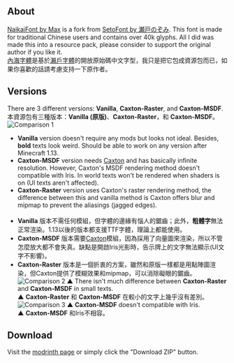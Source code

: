 ## About
[NaikaiFont by Max](https://github.com/max32002/naikaifont) is a fork from [SetoFont by 瀬戸のぞみ](https://osdn.net/projects/setofont). This font is made for traditional Chinese users and contains over 40k glyphs. All I did was made this into a resource pack, please consider to support the original author if you like it.
</br>[內海字體](https://github.com/max32002/naikaifont)是基於[瀨戶字體](https://osdn.net/projects/setofont)的開放原始碼中文字型，我只是把它包成資源包而已，如果你喜歡的話請考慮支持一下原作者。

## Versions
There are 3 different versions: **Vanilla**, **Caxton-Raster**, and **Caxton-MSDF**.
</br>本資源包有三種版本：**Vanilla (原版)**、**Caxton-Raster**，和 **Caxton-MSDF**。
![Comparison 1](https://cdn.modrinth.com/data/EYolFDbG/images/76bf6e89e7bb75bd166cfd78cec8c41c085e8415.png)
- **Vanilla** version doesn't require any mods but looks not ideal. Besides, **bold** texts look weird. Should be able to work on any version after Minecraft 1.13.
- **Caxton-MSDF** version needs [Caxton](https://modrinth.com/mod/caxton) and has basically infinite resolution. However, Caxton's MSDF rendering method doesn't compatible with Iris. In world texts won't be rendered when shaders is on (UI texts aren't affected).
- **Caxton-Raster** version uses Caxton's raster rendering method, the difference between this and vanilla method is Caxton offers blur and mipmap to prevent the aliasings (jagged edges).
</br></br>
- **Vanilla** 版本不需任何模組，但字體的邊緣有惱人的鋸齒；此外，**粗體字**無法正常渲染。1.13以後的版本都支援TTF字體，理論上都能使用。
- **Caxton-MSDF** 版本需要[Caxton](https://modrinth.com/mod/caxton)模組，因為採用了向量圖來渲染，所以不管怎麼放大都不會失真。缺點是開啟Iris光影時，告示牌上的文字無法顯示(UI文字不影響)。
- **Caxton-Raster** 版本是一個折衷的方案，雖然和原版一樣都是用點陣圖渲染，但Caxton提供了模糊效果和mipmap，可以消除礙眼的鋸齒。
![Comparison 2](https://cdn.modrinth.com/data/EYolFDbG/images/acaae3163fe5e64f838e26b5f3deb2d67693fa70.png)
▲ There isn't much difference between **Caxton-Raster** and **Caxton-MSDF** in small texts.
</br>▲ **Caxton-Raster** 和 **Caxton-MSDF** 在較小的文字上幾乎沒有差別。
![Comparison 3](https://cdn.modrinth.com/data/EYolFDbG/images/afa1b69a62e1d70a67398038c0d01f0da630f86c.png)
▲ **Caxton-MSDF** doesn't compatible with Iris.
</br>▲ **Caxton-MSDF** 和Iris不相容。

## Download
Visit the [modrinth page](https://modrinth.com/resourcepack/naikai-font) or simply click the "Download ZIP" button.